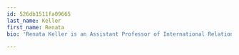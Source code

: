 ```yaml
---
id: 526db1511fa09665
last_name: Keller
first_name: Renata
bio: 'Renata Keller is an Assistant Professor of International Relations and Latin American Studies in the Pardee School of Global Studies at Boston University, and author of [_Mexico’s Cold War: Cuba, the United States, and the Legacy of the Mexican Revolution_](http://www.amazon.com/exec/obidos/asin/1107079586/ref=nosim/backlist0e-20).'

---
```

